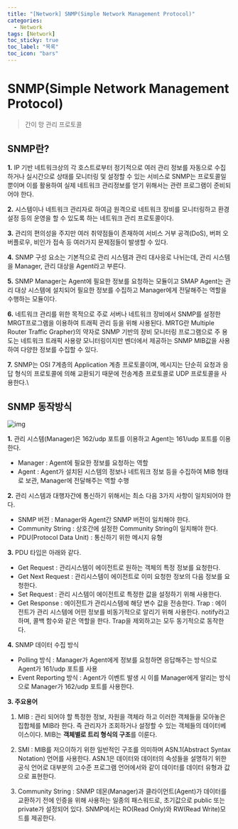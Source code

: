 ```yaml
---
title: "[Network] SNMP(Simple Network Management Protocol)"
categories:
  - Network
tags: [Network]
toc_sticky: true
toc_label: "목록"
toc_icon: "bars"
---
```


# SNMP(Simple Network Management Protocol)

> 간이 망 관리 프로토콜

## **SNMP란?**

**1.** IP 기반 네트워크상의 각 호스트로부터 정기적으로 여러 관리 정보를 자동으로 수집하거나 실시간으로 상태를 모니터링 및 설정할 수 있는 서비스로 SNMP는 프로토콜일 뿐이며 이를 활용하여 실제 네트워크 관리정보를 얻기 위해서는 관련 프로그램이 준비되어야 한다.

**2.** 시스템이나 네트워크 관리자로 하여금 원격으로 네트워크 장비를 모니터링하고 환경설정 등의 운영을 할 수 있도록 하는 네트워크 관리 프로토콜이다.

**3.** 관리의 편의성을 주지만 여러 취약점들이 존재하여 서비스 거부 공격(DoS), 버퍼 오버플로우, 비인가 접속 등 여러가지 문제점들이 발생할 수 있다.

**4.** SNMP 구성 요소는 기본적으로 관리 시스템과 관리 대사응로 나뉘는데, 관리 시스템을 Manager, 관리 대상을 Agent라고 부른다.

**5.** SNMP Manager는 Agent에 필요한 정보를 요청하는 모듈이고 SMAP Agent는 관리 대상 시스템에 설치되어 필요한 정보를 수집하고 Manager에게 전달해주는 역할을 수행하는 모듈이다.

**6.** 네트워크 관리를 위한 목적으로 주로 서버나 네트워크 장비에서 SNMP를 설정한 MRGT프로그램을 이용하여 트래픽 관리 등을 위해 사용된다. MRTG란 Multiple Router Traffic Grapher)의 약자로 SNMP 기반의 장비 모니터링 프로그램으로 주 용도는 네트워크 트래픽 사용량 모니터링이지만 벤더에서 제공하는 SNMP MIB값을 사용하여 다양한 정보를 수집할 수 있다.

**7.** SNMP는 OSI 7계층의 Application 계층 프로토콜이며, 메시지는 단순히 요청과 응답 형식의 프로토콜에 의해 교환되기 때문에 전송계층 프로토콜로 UDP 프로토콜을 사용한다.\

## **SNMP 동작방식**

![img](https://t1.daumcdn.net/cfile/tistory/998C52465BC548AD11)

**1.** 관리 시스템(Manager)은 162/udp 포트를 이용하고 Agent는 161/udp 포트를 이용한다.

- Manager : Agent에 필요한 정보를 요청하는 역할
- Agent : Agent가 설치된 시스템의 정보나 네트워크 정보 등을 수집하여 MIB 형태로 보관, Manager에 전달해주는 역할 수행

**2.** 관리 시스템과 대행자간에 통신하기 위해서는 최소 다음 3가지 사항이 일치되어야 한다.

- SNMP 버전 : Manager와 Agent간 SNMP 버전이 일치해야 한다.
- Community String : 상호간에 설정한 Community String이 일치해야 한다.
- PDU(Protocol Data Unit) : 통신하기 위한 메시지 유형

**3.** PDU 타입은 아래와 같다.

- Get Request : 관리시스템이 에이전트로 원하는 객체의 특정 정보를 요청한다.
- Get Next Request : 관리시스템이 에이전트로 이미 요청한 정보의 다음 정보를 요청한다.
- Set Request : 관리 시스템이 에이전트로 특정한 값을 설정하기 위해 사용한다.
- Get Response : 에이전트가 관리시스템에 해당 변수 값을 전송한다. Trap : 에이전트가 관리 시스템에 어떤 정보를 비동기적으로 알리기 위해 사용한다. notify라고 하며, 콜백 함수와 같은 역할을 한다. Trap을 제외하고는 모두 동기적으로 동작한다.

**4.** SNMP 데이터 수집 방식

- Polling 방식 : Manager가 Agent에게 정보를 요청하면 응답해주는 방식으로 Agent가 161/udp 포트를 사용
- Event Reporting 방식 : Agent가 이벤트 발생 시 이를 Manager에게 알리는 방식으로 Manager가 162/udp 포트를 사용한다.

**3. 주요용어**

1. MIB : 관리 되어야 할 특정한 정보, 자원을 객체라 하고 이러한 객체들을 모아놓은 집합체를 MIB라 한다. 즉 관리자가 조회하거나 설정할 수 있는 객체들의 데이터베이스이다. MIB는 **객체별로 트리 형식의 구조**를 이룬다.

2. SMI : MIB를 저으이하기 위한 일반적인 구조를 의미하며 ASN.1(Abstract Syntax Notation) 언어를 사용한다. ASN.1은 데이터와 데이터의 속성들을 설명하기 위한 공식 언어로 대부분의 고수준 프로그램 언어에서와 같이 데이터를 데이터 유형과 값으로 표현한다.

3. Community String : SNMP 데몬(Manager)과 클라이언트(Agent)가 데이터를 교환하기 전에 인증을 위해 사용하는 일종의 패스워드로, 초기값으로 public 또는 private가 설정되어 있다. SNMP에서는 RO(Read Only)와 RW(Read Write)모드를 제공한다.
